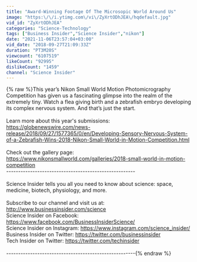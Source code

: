```yaml
---
title: "Award-Winning Footage Of The Microsopic World Around Us"
image: "https:\/\/i.ytimg.com\/vi\/ZyXrtODhJEA\/hqdefault.jpg"
vid_id: "ZyXrtODhJEA"
categories: "Science-Technology"
tags: ["Business Insider","Science Insider","nikon"]
date: "2021-11-06T23:57:04+03:00"
vid_date: "2018-09-27T21:09:33Z"
duration: "PT3M20S"
viewcount: "6107519"
likeCount: "92995"
dislikeCount: "1459"
channel: "Science Insider"
---
```

{% raw %}This year’s Nikon Small World Motion Photomicrography Competition has given us a fascinating glimpse into the realm of the extremely tiny. Watch a flea giving birth and a zebrafish embryo developing its complex nervous system. And that’s just the start.<br /><br />Learn more about this year's submissions: <a rel="nofollow" target="blank" href="https://globenewswire.com/news-release/2018/09/27/1577365/0/en/Developing-Sensory-Nervous-System-of-a-Zebrafish-Wins-2018-Nikon-Small-World-in-Motion-Competition.html">https://globenewswire.com/news-release/2018/09/27/1577365/0/en/Developing-Sensory-Nervous-System-of-a-Zebrafish-Wins-2018-Nikon-Small-World-in-Motion-Competition.html</a><br /><br />Check out the gallery page: <a rel="nofollow" target="blank" href="https://www.nikonsmallworld.com/galleries/2018-small-world-in-motion-competition">https://www.nikonsmallworld.com/galleries/2018-small-world-in-motion-competition</a> <br />------------------------------------------------------<br /><br />Science Insider tells you all you need to know about science: space, medicine, biotech, physiology, and more. <br /><br />Subscribe to our channel and visit us at: <a rel="nofollow" target="blank" href="http://www.businessinsider.com/science">http://www.businessinsider.com/science</a><br />Science Insider on Facebook: <a rel="nofollow" target="blank" href="https://www.facebook.com/BusinessInsiderScience/">https://www.facebook.com/BusinessInsiderScience/</a><br />Science Insider on Instagram: <a rel="nofollow" target="blank" href="https://www.instagram.com/science_insider/">https://www.instagram.com/science_insider/</a><br />Business Insider on Twitter: <a rel="nofollow" target="blank" href="https://twitter.com/businessinsider">https://twitter.com/businessinsider</a><br />Tech Insider on Twitter: <a rel="nofollow" target="blank" href="https://twitter.com/techinsider">https://twitter.com/techinsider</a><br /><br />------------------------------------------------------{% endraw %}
